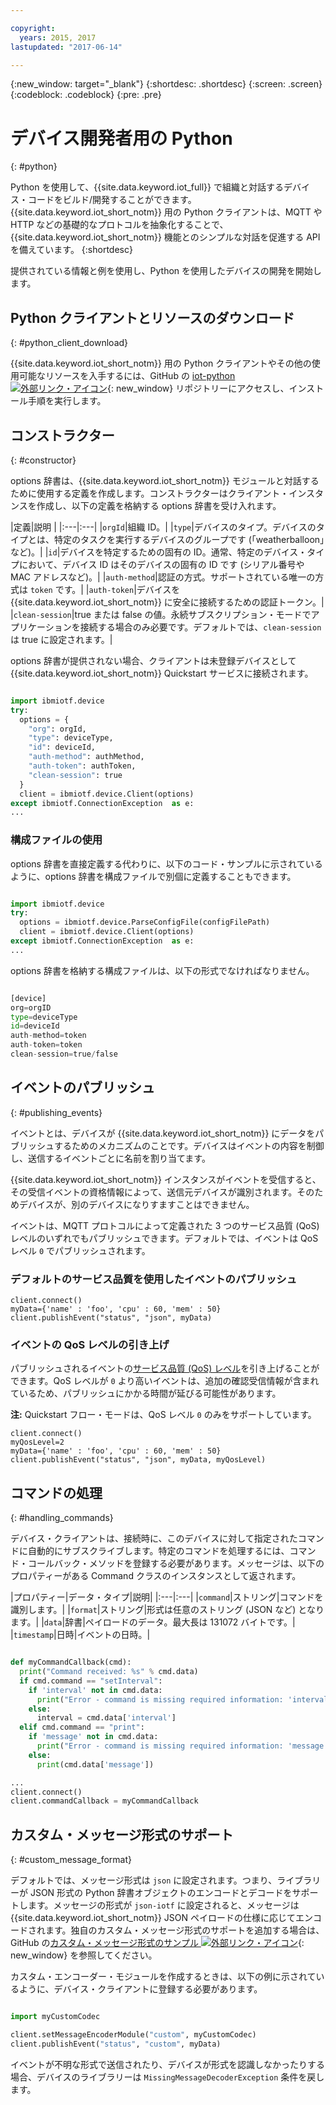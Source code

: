 ```yaml
---

copyright:
  years: 2015, 2017
lastupdated: "2017-06-14"

---
```


{:new_window: target="_blank"}
{:shortdesc: .shortdesc}
{:screen: .screen}
{:codeblock: .codeblock}
{:pre: .pre}


# デバイス開発者用の Python
{: #python}

Python を使用して、{{site.data.keyword.iot_full}} で組織と対話するデバイス・コードをビルド/開発することができます。{{site.data.keyword.iot_short_notm}} 用の Python クライアントは、MQTT や HTTP などの基礎的なプロトコルを抽象化することで、{{site.data.keyword.iot_short_notm}} 機能とのシンプルな対話を促進する API を備えています。
{:shortdesc}

提供されている情報と例を使用し、Python を使用したデバイスの開発を開始します。

## Python クライアントとリソースのダウンロード
{: #python_client_download}

{{site.data.keyword.iot_short_notm}} 用の Python クライアントやその他の使用可能なリソースを入手するには、GitHub の [iot-python ![外部リンク・アイコン](../../../../icons/launch-glyph.svg "External link icon")](https://github.com/ibm-watson-iot/iot-python){: new_window} リポジトリーにアクセスし、インストール手順を実行します。

## コンストラクター
{: #constructor}

options 辞書は、{{site.data.keyword.iot_short_notm}} モジュールと対話するために使用する定義を作成します。コンストラクターはクライアント・インスタンスを作成し、以下の定義を格納する options 辞書を受け入れます。

|定義|説明
|
|:---|:---|
|`orgId`|組織 ID。|
|`type`|デバイスのタイプ。デバイスのタイプとは、特定のタスクを実行するデバイスのグループです (「weatherballoon」など)。|
|`id`|デバイスを特定するための固有の ID。通常、特定のデバイス・タイプにおいて、デバイス ID はそのデバイスの固有の ID です (シリアル番号や MAC アドレスなど)。|
|`auth-method`|認証の方式。サポートされている唯一の方式は `token` です。|
|`auth-token`|デバイスを {{site.data.keyword.iot_short_notm}} に安全に接続するための認証トークン。|
|`clean-session`|true または false の値。永続サブスクリプション・モードでアプリケーションを接続する場合のみ必要です。デフォルトでは、`clean-session` は true に設定されます。|

options 辞書が提供されない場合、クライアントは未登録デバイスとして {{site.data.keyword.iot_short_notm}} Quickstart サービスに接続されます。

```python

import ibmiotf.device
try:
  options = {
    "org": orgId,
    "type": deviceType,
    "id": deviceId,
    "auth-method": authMethod,
    "auth-token": authToken,
    "clean-session": true
  }
  client = ibmiotf.device.Client(options)
except ibmiotf.ConnectionException  as e:
...
```

### 構成ファイルの使用

options 辞書を直接定義する代わりに、以下のコード・サンプルに示されているように、options 辞書を構成ファイルで別個に定義することもできます。

```python

import ibmiotf.device
try:
  options = ibmiotf.device.ParseConfigFile(configFilePath)
  client = ibmiotf.device.Client(options)
except ibmiotf.ConnectionException  as e:
...
```

options 辞書を格納する構成ファイルは、以下の形式でなければなりません。

```python

[device]
org=orgID
type=deviceType
id=deviceId
auth-method=token
auth-token=token
clean-session=true/false
```

## イベントのパブリッシュ
{: #publishing_events}

イベントとは、デバイスが {{site.data.keyword.iot_short_notm}} にデータをパブリッシュするためのメカニズムのことです。デバイスはイベントの内容を制御し、送信するイベントごとに名前を割り当てます。

{{site.data.keyword.iot_short_notm}} インスタンスがイベントを受信すると、その受信イベントの資格情報によって、送信元デバイスが識別されます。そのためデバイスが、別のデバイスになりすますことはできません。

イベントは、MQTT プロトコルによって定義された 3 つのサービス品質 (QoS) レベルのいずれでもパブリッシュできます。デフォルトでは、イベントは QoS レベル `0` でパブリッシュされます。

### デフォルトのサービス品質を使用したイベントのパブリッシュ

```
client.connect()
myData={'name' : 'foo', 'cpu' : 60, 'mem' : 50}
client.publishEvent("status", "json", myData)
```

### イベントの QoS レベルの引き上げ

パブリッシュされるイベントの[サービス品質 (QoS) レベル](../../reference/mqtt/index.html#qos-levels)を引き上げることができます。QoS レベルが `0` より高いイベントは、追加の確認受信情報が含まれているため、パブリッシュにかかる時間が延びる可能性があります。

**注:** Quickstart フロー・モードは、QoS レベル `0` のみをサポートしています。

```
client.connect()
myQosLevel=2
myData={'name' : 'foo', 'cpu' : 60, 'mem' : 50}
client.publishEvent("status", "json", myData, myQosLevel)
```
## コマンドの処理
{: #handling_commands}

デバイス・クライアントは、接続時に、このデバイスに対して指定されたコマンドに自動的にサブスクライブします。特定のコマンドを処理するには、コマンド・コールバック・メソッドを登録する必要があります。メッセージは、以下のプロパティーがある Command クラスのインスタンスとして返されます。

|プロパティー|データ・タイプ|説明|
|:---|:---|
|`command`|ストリング|コマンドを識別します。|
|`format`|ストリング|形式は任意のストリング (JSON など) となります。|
|`data`|辞書|ペイロードのデータ。最大長は 131072 バイトです。|
|`timestamp`|日時|イベントの日時。|


```python

def myCommandCallback(cmd):
  print("Command received: %s" % cmd.data)
  if cmd.command == "setInterval":
    if 'interval' not in cmd.data:
      print("Error - command is missing required information: 'interval'")
    else:
      interval = cmd.data['interval']
  elif cmd.command == "print":
    if 'message' not in cmd.data:
      print("Error - command is missing required information: 'message'")
    else:
      print(cmd.data['message'])

...
client.connect()
client.commandCallback = myCommandCallback
```

## カスタム・メッセージ形式のサポート
{: #custom_message_format}

デフォルトでは、メッセージ形式は ``json`` に設定されます。つまり、ライブラリーが JSON 形式の Python 辞書オブジェクトのエンコードとデコードをサポートします。メッセージの形式が ``json-iotf`` に設定されると、メッセージは {{site.data.keyword.iot_short_notm}} JSON ペイロードの仕様に応じてエンコードされます。独自のカスタム・メッセージ形式のサポートを追加する場合は、GitHub の[カスタム・メッセージ形式のサンプル ![外部リンク・アイコン](../../../../icons/launch-glyph.svg "外部リンク・アイコン")](https://github.com/ibm-watson-iot/iot-python/tree/master/samples/customMessageFormat){: new_window} を参照してください。

カスタム・エンコーダー・モジュールを作成するときは、以下の例に示されているように、デバイス・クライアントに登録する必要があります。

```python

import myCustomCodec

client.setMessageEncoderModule("custom", myCustomCodec)
client.publishEvent("status", "custom", myData)
```
イベントが不明な形式で送信されたり、デバイスが形式を認識しなかったりする場合、デバイスのライブラリーは ``MissingMessageDecoderException`` 条件を戻します。
